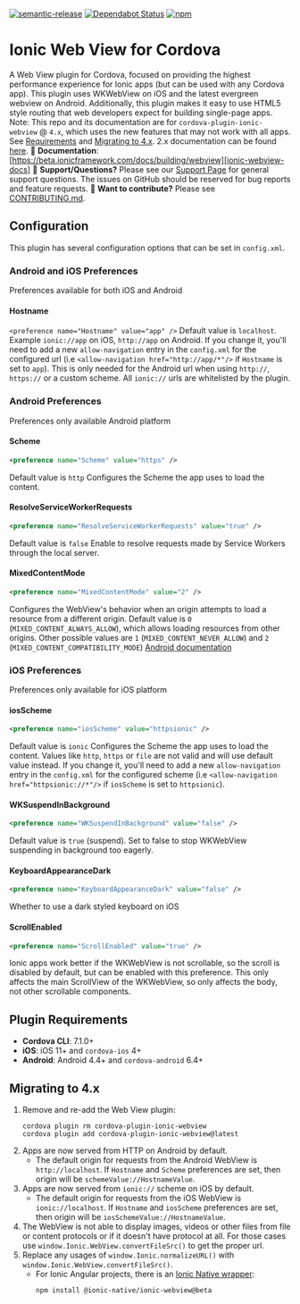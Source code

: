 <!--
# license: Licensed to the Apache Software Foundation (ASF) under one
#         or more contributor license agreements.  See the NOTICE file
#         distributed with this work for additional information
#         regarding copyright ownership.  The ASF licenses this file
#         to you under the Apache License, Version 2.0 (the
#         "License"); you may not use this file except in compliance
#         with the License.  You may obtain a copy of the License at
#
#           http://www.apache.org/licenses/LICENSE-2.0
#
#         Unless required by applicable law or agreed to in writing,
#         software distributed under the License is distributed on an
#         "AS IS" BASIS, WITHOUT WARRANTIES OR CONDITIONS OF ANY
#         KIND, either express or implied.  See the License for the
#         specific language governing permissions and limitations
#         under the License.
-->
<!-- TODO: remove beta in README.md and CONTRIBUTING.md -->
[![semantic-release](https://img.shields.io/badge/%20%20%F0%9F%93%A6%F0%9F%9A%80-semantic--release-e10079.svg)](https://github.com/semantic-release/semantic-release)
[![Dependabot Status](https://api.dependabot.com/badges/status?host=github&identifier=104773211)](https://dependabot.com)
[![npm](https://img.shields.io/npm/v/cordova-plugin-ionic-webview.svg)](https://www.npmjs.com/package/cordova-plugin-ionic-webview)
# Ionic Web View for Cordova
A Web View plugin for Cordova, focused on providing the highest performance experience for Ionic apps (but can be used with any Cordova app).
This plugin uses WKWebView on iOS and the latest evergreen webview on Android. Additionally, this plugin makes it easy to use HTML5 style routing that web developers expect for building single-page apps.
Note: This repo and its documentation are for `cordova-plugin-ionic-webview` @ `4.x`, which uses the new features that may not work with all apps. See [Requirements](#plugin-requirements) and [Migrating to 4.x](#migrating-to-4x).
2.x documentation can be found [here](https://github.com/ionic-team/cordova-plugin-ionic-webview/blob/2.x/README.md).
:book: **Documentation**: [https://beta.ionicframework.com/docs/building/webview][ionic-webview-docs]
:mega: **Support/Questions?** Please see our [Support Page][ionic-support] for general support questions. The issues on GitHub should be reserved for bug reports and feature requests.
:sparkling_heart: **Want to contribute?** Please see [CONTRIBUTING.md](https://github.com/ionic-team/cordova-plugin-ionic-webview/blob/master/CONTRIBUTING.md).
## Configuration
This plugin has several configuration options that can be set in `config.xml`.
### Android and iOS Preferences
Preferences available for both iOS and Android
#### Hostname
`<preference name="Hostname" value="app" />`
Default value is `localhost`.
Example `ionic://app` on iOS, `http://app` on Android.
If you change it, you'll need to add a new `allow-navigation` entry in the `config.xml` for the configured url (i.e `<allow-navigation href="http://app/*"/>` if `Hostname` is set to `app`).
This is only needed for the Android url when using `http://`, `https://` or a custom scheme. All `ionic://` urls are whitelisted by the plugin.
### Android Preferences
Preferences only available Android platform
#### Scheme
```xml
<preference name="Scheme" value="https" />
```
Default value is `http`
Configures the Scheme the app uses to load the content.
#### ResolveServiceWorkerRequests
```xml
<preference name="ResolveServiceWorkerRequests" value="true" />
```
Default value is `false`
Enable to resolve requests made by Service Workers through the local server.
#### MixedContentMode
```xml
<preference name="MixedContentMode" value="2" />
```
Configures the WebView's behavior when an origin attempts to load a resource from a different origin.
Default value is `0` (`MIXED_CONTENT_ALWAYS_ALLOW`), which allows loading resources from other origins.
Other possible values are `1` (`MIXED_CONTENT_NEVER_ALLOW`) and `2` (`MIXED_CONTENT_COMPATIBILITY_MODE`)
[Android documentation](https://developer.android.com/reference/android/webkit/WebSettings.html#setMixedContentMode(int))
### iOS Preferences
Preferences only available for iOS platform
#### iosScheme
```xml
<preference name="iosScheme" value="httpsionic" />
```
Default value is `ionic`
Configures the Scheme the app uses to load the content.
Values like `http`, `https` or `file` are not valid and will use default value instead.
If you change it, you'll need to add a new `allow-navigation` entry in the `config.xml` for the configured scheme (i.e `<allow-navigation href="httpsionic://*"/>` if `iosScheme` is set to `httpsionic`).
#### WKSuspendInBackground
 ```xml
<preference name="WKSuspendInBackground" value="false" />
```
Default value is `true` (suspend).
Set to false to stop WKWebView suspending in background too eagerly.
#### KeyboardAppearanceDark
```xml
<preference name="KeyboardAppearanceDark" value="false" />
```
Whether to use a dark styled keyboard on iOS
#### ScrollEnabled
```xml
<preference name="ScrollEnabled" value="true" />
```
Ionic apps work better if the WKWebView is not scrollable, so the scroll is disabled by default, but can be enabled with this preference. This only affects the main ScrollView of the WKWebView, so only affects the body, not other scrollable components.
## Plugin Requirements
* **Cordova CLI**: 7.1.0+
* **iOS**: iOS 11+ and `cordova-ios` 4+
* **Android**: Android 4.4+ and `cordova-android` 6.4+
## Migrating to 4.x
1. Remove and re-add the Web View plugin:
    ```
    cordova plugin rm cordova-plugin-ionic-webview
    cordova plugin add cordova-plugin-ionic-webview@latest
    ```
1. Apps are now served from HTTP on Android by default.
    * The default origin for requests from the Android WebView is `http://localhost`. If `Hostname` and `Scheme` preferences are set, then origin will be `schemeValue://HostnameValue`.
1. Apps are now served from `ionic://` scheme on iOS by default.
    * The default origin for requests from the iOS WebView is `ionic://localhost`. If `Hostname` and `iosScheme` preferences are set, then origin will be `iosSchemeValue://HostnameValue`.
1. The WebView is not able to display images, videos or other files from file or content protocols or if it doesn't have protocol at all. For those cases use `window.Ionic.WebView.convertFileSrc()` to get the proper url.
1. Replace any usages of `window.Ionic.normalizeURL()` with `window.Ionic.WebView.convertFileSrc()`.
    * For Ionic Angular projects, there is an [Ionic Native wrapper](https://beta.ionicframework.com/docs/native/ionic-webview):
        ```
        npm install @ionic-native/ionic-webview@beta
        ```
[ionic-homepage]: https://ionicframework.com
[ionic-docs]: https://ionicframework.com/docs
[ionic-webview-docs]: https://beta.ionicframework.com/docs/building/webview
[ionic-support]: https://ionicframework.com/support
